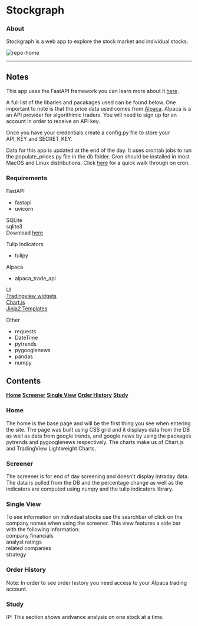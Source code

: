 # Stockgraph

### About

Stockgraph is a web app to explore the stock market and individual stocks.

![repo-home](https://user-images.githubusercontent.com/58534537/116260472-b74fb100-a744-11eb-9ec6-ab247585c8e6.png)

---

## Notes

This app uses the FastAPI framework you can learn more about it [here](https://fastapi.tiangolo.com/).

A full list of the libaries and pacakages used can be found below. One important to note is that the price data
used comes from [Alpaca](https://alpaca.markets/docs/). Alpaca is a an API provider for algorithimic traders. You will need to sign up for an account in order to receive an API key.

Once you have your credentials create a config.py file to store your API_KEY and SECRET_KEY.

Data for this app is updated at the end of the day. It uses crontab jobs to run the populate_prices.py file in the db folder. Cron should be installed in most MacOS and Linux distributions. Click [here](https://www.hostinger.com/tutorials/cron-job) for a quick walk through on cron.

### Requirements

FastAPI<br>

- fastapi <br>
- uvicorn<br>

SQLite<br>
sqlite3 <br>
Download [here](https://www.sqlite.org/download.html)

Tulip Indicators <br>

- tulipy <br>

Alpaca <br>

- alpaca_trade_api <br>

UI <br>
[Tradingview widgets](https://github.com/tradingview/lightweight-charts) <br>
[Chart.js](https://www.chartjs.org/docs/latest/getting-started/) <br>
[Jinja2 Templates](https://fastapi.tiangolo.com/advanced/templates/) <br>

Other <br>

- requests <br>
- DateTime <br>
- pytrends <br>
- pygooglenews <br>
- pandas <br>
- numpy <br>

## Contents

**[Home](https://github.com/K-minutti/stockgraph#home)**
**[Screener](https://github.com/K-minutti/stockgraph#screener)**
**[Single View](https://github.com/K-minutti/stockgraph#single-view)**
**[Order History](https://github.com/K-minutti/stockgraph#order-history)**
**[Study](https://github.com/K-minutti/stockgraph#study)**

### Home

The home is the base page and will be the first thing you see when entering the site. The page was built using CSS grid and it displays data from the DB as well as data from google trends, and google news by using the packages pytrends and pygooglenews respectively. The charts make us of Chart.js and TradingView Lightweight Charts.

### Screener

The screener is for end of day screening and doesn't display intraday data. The data is pulled from the DB and the percentage change as well as the indicators are computed
using numpy and the tulip indicators library.

### Single View

To see information on individual stocks use the searchbar of click on the company names when using the screener. This view features a side bar with the following information:<br>
company financials <br>
analyst ratings <br>
related companies <br>
strategy <br>

### Order History

Note: In order to see order history you need access to your Alpaca trading account.

### Study

IP: This section shows andvance analysis on one stock at a time.
